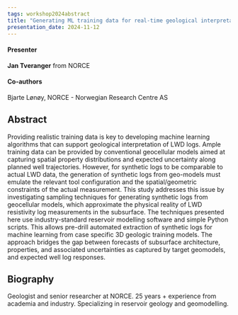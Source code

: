 ```yaml
---
tags: workshop2024abstract
title: "Generating ML training data for real-time geological interpretation of LWD logs: Extraction of tool-specific synthetic logs from pre-drill geomodels (Jan Tveranger, NORCE)"
presentation_date: 2024-11-12
---
```

#### Presenter
**Jan Tveranger** from NORCE
#### Co-authors
Bjarte Lønøy, NORCE - Norwegian Research Centre AS
## Abstract
Providing realistic training data is key to developing machine learning algorithms that can support geological interpretation of LWD logs. Ample training data can be provided by conventional geocellular models aimed at capturing spatial property distributions and expected uncertainty along planned well trajectories. However, for synthetic logs to be comparable to actual LWD data, the generation of synthetic logs from geo-models must emulate the relevant tool configuration and the spatial/geometric constraints of the actual measurement. This study addresses this issue by investigating sampling techniques for generating synthetic logs from geocellular models, which approximate the physical reality of LWD resistivity log measurements in the subsurface. The techniques presented here use industry-standard reservoir modelling software and simple Python scripts. This allows pre-drill automated extraction of synthetic logs for machine learning from case specific 3D geologic training models. The approach bridges the gap between forecasts of subsurface architecture, properties, and associated uncertainties as captured by target geomodels, and expected well log responses. 
## Biography
Geologist and senior researcher at NORCE. 25 years + experience from academia and industry. Specializing in reservoir geology and geomodelling.  